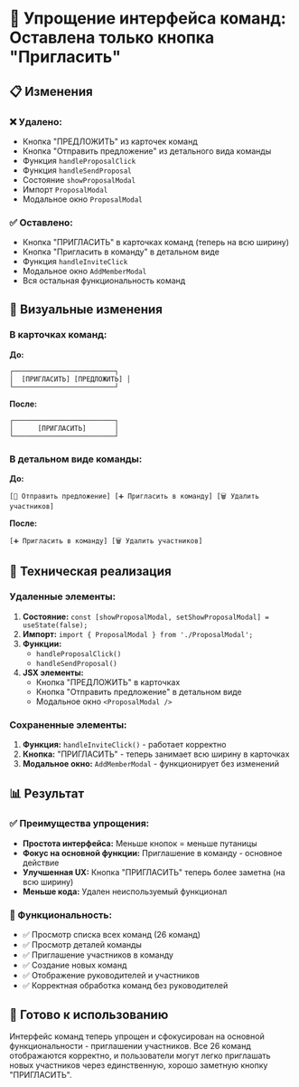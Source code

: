# 🎯 Упрощение интерфейса команд: Оставлена только кнопка "Пригласить"

## 📋 Изменения

### ❌ Удалено:
- Кнопка "ПРЕДЛОЖИТЬ" из карточек команд
- Кнопка "Отправить предложение" из детального вида команды
- Функция `handleProposalClick`
- Функция `handleSendProposal`
- Состояние `showProposalModal`
- Импорт `ProposalModal`
- Модальное окно `ProposalModal`

### ✅ Оставлено:
- Кнопка "ПРИГЛАСИТЬ" в карточках команд (теперь на всю ширину)
- Кнопка "Пригласить в команду" в детальном виде
- Функция `handleInviteClick`
- Модальное окно `AddMemberModal`
- Вся остальная функциональность команд

## 🎨 Визуальные изменения

### В карточках команд:
**До:**
```
┌─────────────────────────┐
│  [ПРИГЛАСИТЬ] [ПРЕДЛОЖИТЬ] │
└─────────────────────────┘
```

**После:**
```
┌─────────────────────────┐
│      [ПРИГЛАСИТЬ]       │
└─────────────────────────┘
```

### В детальном виде команды:
**До:**
```
[📧 Отправить предложение] [➕ Пригласить в команду] [🗑️ Удалить участников]
```

**После:**
```
[➕ Пригласить в команду] [🗑️ Удалить участников]
```

## 🔧 Техническая реализация

### Удаленные элементы:
1. **Состояние:** `const [showProposalModal, setShowProposalModal] = useState(false);`
2. **Импорт:** `import { ProposalModal } from './ProposalModal';`
3. **Функции:**
   - `handleProposalClick()`
   - `handleSendProposal()`
4. **JSX элементы:**
   - Кнопка "ПРЕДЛОЖИТЬ" в карточках
   - Кнопка "Отправить предложение" в детальном виде
   - Модальное окно `<ProposalModal />`

### Сохраненные элементы:
1. **Функция:** `handleInviteClick()` - работает корректно
2. **Кнопка:** "ПРИГЛАСИТЬ" - теперь занимает всю ширину в карточках
3. **Модальное окно:** `AddMemberModal` - функционирует без изменений

## 📊 Результат

### ✅ Преимущества упрощения:
- **Простота интерфейса:** Меньше кнопок = меньше путаницы
- **Фокус на основной функции:** Приглашение в команду - основное действие
- **Улучшенная UX:** Кнопка "ПРИГЛАСИТЬ" теперь более заметна (на всю ширину)
- **Меньше кода:** Удален неиспользуемый функционал

### 🎯 Функциональность:
- ✅ Просмотр списка всех команд (26 команд)
- ✅ Просмотр деталей команды
- ✅ Приглашение участников в команду
- ✅ Создание новых команд
- ✅ Отображение руководителей и участников
- ✅ Корректная обработка команд без руководителей

## 🚀 Готово к использованию

Интерфейс команд теперь упрощен и сфокусирован на основной функциональности - приглашении участников. Все 26 команд отображаются корректно, и пользователи могут легко приглашать новых участников через единственную, хорошо заметную кнопку "ПРИГЛАСИТЬ". 